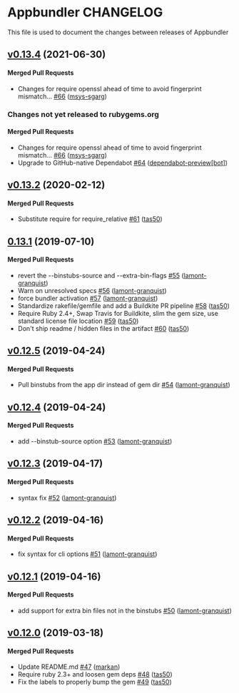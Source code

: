 # Appbundler CHANGELOG

This file is used to document the changes between releases of Appbundler

<!-- latest_release 0.13.4 -->
## [v0.13.4](https://github.com/chef/appbundler/tree/v0.13.4) (2021-06-30)

#### Merged Pull Requests
- Changes for require openssl ahead of time to avoid fingerprint mismatch… [#66](https://github.com/chef/appbundler/pull/66) ([msys-sgarg](https://github.com/msys-sgarg))
<!-- latest_release -->

<!-- release_rollup since=0.13.2 -->
### Changes not yet released to rubygems.org

#### Merged Pull Requests
- Changes for require openssl ahead of time to avoid fingerprint mismatch… [#66](https://github.com/chef/appbundler/pull/66) ([msys-sgarg](https://github.com/msys-sgarg)) <!-- 0.13.4 -->
- Upgrade to GitHub-native Dependabot [#64](https://github.com/chef/appbundler/pull/64) ([dependabot-preview[bot]](https://github.com/dependabot-preview[bot])) <!-- 0.13.3 -->
<!-- release_rollup -->

<!-- latest_stable_release -->
## [v0.13.2](https://github.com/chef/appbundler/tree/v0.13.2) (2020-02-12)

#### Merged Pull Requests
- Substitute require for require_relative [#61](https://github.com/chef/appbundler/pull/61) ([tas50](https://github.com/tas50))
<!-- latest_stable_release -->

## [0.13.1](https://github.com/chef/appbundler/tree/0.13.1) (2019-07-10)

#### Merged Pull Requests
- revert the --binstubs-source and --extra-bin-flags [#55](https://github.com/chef/appbundler/pull/55) ([lamont-granquist](https://github.com/lamont-granquist))
- Warn on unresolved specs [#56](https://github.com/chef/appbundler/pull/56) ([lamont-granquist](https://github.com/lamont-granquist))
- force bundler activation [#57](https://github.com/chef/appbundler/pull/57) ([lamont-granquist](https://github.com/lamont-granquist))
- Standardize rakefile/gemfile and add a Buildkite PR pipeline [#58](https://github.com/chef/appbundler/pull/58) ([tas50](https://github.com/tas50))
- Require Ruby 2.4+, Swap Travis for Buildkite, slim the gem size, use standard license file location [#59](https://github.com/chef/appbundler/pull/59) ([tas50](https://github.com/tas50))
- Don&#39;t ship readme / hidden files in the artifact [#60](https://github.com/chef/appbundler/pull/60) ([tas50](https://github.com/tas50))

## [v0.12.5](https://github.com/chef/appbundler/tree/v0.12.5) (2019-04-24)

#### Merged Pull Requests
- Pull binstubs from the app dir instead of gem dir [#54](https://github.com/chef/appbundler/pull/54) ([lamont-granquist](https://github.com/lamont-granquist))

## [v0.12.4](https://github.com/chef/appbundler/tree/v0.12.4) (2019-04-24)

#### Merged Pull Requests
- add --binstub-source option [#53](https://github.com/chef/appbundler/pull/53) ([lamont-granquist](https://github.com/lamont-granquist))

## [v0.12.3](https://github.com/chef/appbundler/tree/v0.12.3) (2019-04-17)

#### Merged Pull Requests
- syntax fix [#52](https://github.com/chef/appbundler/pull/52) ([lamont-granquist](https://github.com/lamont-granquist))

## [v0.12.2](https://github.com/chef/appbundler/tree/v0.12.2) (2019-04-16)

#### Merged Pull Requests
- fix syntax for cli options [#51](https://github.com/chef/appbundler/pull/51) ([lamont-granquist](https://github.com/lamont-granquist))

## [v0.12.1](https://github.com/chef/appbundler/tree/v0.12.1) (2019-04-16)

#### Merged Pull Requests
- add support for extra bin files not in the binstubs [#50](https://github.com/chef/appbundler/pull/50) ([lamont-granquist](https://github.com/lamont-granquist))

## [v0.12.0](https://github.com/chef/appbundler/tree/v0.12.0) (2019-03-18)

#### Merged Pull Requests
- Update README.md [#47](https://github.com/chef/appbundler/pull/47) ([markan](https://github.com/markan))
- Require ruby 2.3+ and loosen gem deps [#48](https://github.com/chef/appbundler/pull/48) ([tas50](https://github.com/tas50))
- Fix the labels to properly bump the gem [#49](https://github.com/chef/appbundler/pull/49) ([tas50](https://github.com/tas50))
